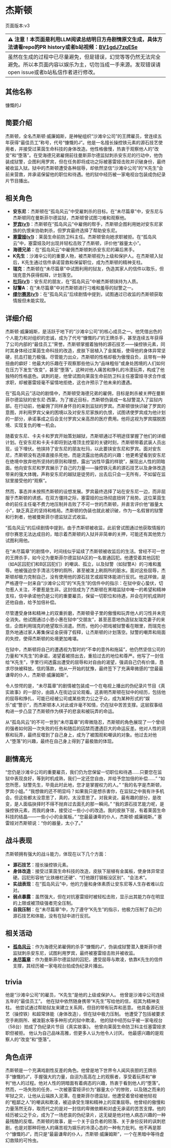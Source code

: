 # 杰斯顿
页面版本:v3
 

| :warning: 注意！本页面是利用LLM阅读总结明日方舟剧情原文生成，具体方法请看repo的PR history或者b站视频：[BV1gdJ7zqESe](https://www.bilibili.com/video/BV1gdJ7zqESe/)         |
|:----------------------------|
| 虽然在生成的过程中已尽量避免，但是错误，幻觉等等仍然无法完全避免。所以本页面内容以娱乐为主，切勿当成一手来源。发现错误请open issue或者b站私信作者进行修改。|



## 其他名称
慷慨的J
## 简要介绍
杰斯顿，全名杰斯顿·威廉姆斯，是神秘组织“沙滩伞公司”的王牌雇员，曾连续五年获得“最佳员工”称号，代号“慷慨的J”。他是一名擅长操控铁元素的源石技艺使用者，并接受过莱茵生命科技的身体改造。他性格傲慢，热衷于观察他人的“改变”和“堕落”。在受海德兄弟雇佣前往曼斯菲尔德监狱刺杀安东尼的行动中，他伪装成狱警，企图利用罗宾，但在任务即将成功之际被塞雷娅击败并识破身份，最终被收监入狱。狱中的杰斯顿遭受各种屈辱，却依然坚信“沙滩伞公司”的“K先生”会前来营救，并承诺保留他的职位和待遇。他的狱中经历被一家电视台包装成伪纪录片节目播出。
## 相关角色
-   **安东尼**：杰斯顿在“孤岛风云”中受雇刺杀的目标。在“未尽篇章”中，安东尼与杰斯顿同在曼斯菲尔德监狱，杰斯顿曾试图刁难和观察他。
-   **[罗宾](char_451_robin.md)([v1](../chars/char_451_robin.md))**：杰斯顿在“孤岛风云”中雇佣的帮手，杰斯顿企图利用她对安东尼家族的仇恨来协助刺杀，但罗宾最终选择了帮助安东尼。
-   **[塞雷娅](char_202_demkni.md)([v1](../chars/char_202_demkni.md))**：莱茵生命前防卫科主任。杰斯顿曾向她求职被拒。在“孤岛风云”中，塞雷娅及时出现并轻松击败了杰斯顿，评价他“器量太小”。
-   **海德兄弟**：在“孤岛风云”中雇佣杰斯顿刺杀安东尼的幕后黑手。
-   **K先生**：沙滩伞公司的重要人物，被杰斯顿视为上级和保护人。在杰斯顿入狱后，K先生通过信件承诺营救和保留职位，成为杰斯顿的精神支柱。
-   **瑞克**：杰斯顿在“未尽篇章”中试图利用的狱友，伪造其家人的信件以取乐，但瑞克意外获得假释，计划落空。
-   **[杜玛](extended_char_du_ma.md)([v1](../chars/extended_char_du_ma.md))**：安东尼的朋友，在“孤岛风云”中被杰斯顿挟持为人质。
-   **狱警A**：在“未尽篇章”中对杰斯顿进行刁难和羞辱的狱警之一。
-   **[缪尔赛思](char_249_mlyss.md)([v1](../chars/char_249_mlyss.md))**：在“孤岛风云”后续剧情中提到，试图通过已收监的杰斯顿获取情报但未能实现。
## 详细介绍
杰斯顿·威廉姆斯，是活跃于地下的“沙滩伞公司”的核心成员之一。他凭借出色的个人能力和对组织的忠诚，成为了代号“慷慨的J”的王牌杀手，甚至连续五年获得了公司内部的“最佳员工”荣誉。杰斯顿掌握着独特的源石技艺——操控铁元素，同时其身体经过莱茵生命科技的改造，皮肤下层植入了金属板，使得他的身体异常坚硬，抗击打能力极强。尽管能力出众，杰斯顿的性格却极为傲慢自负，且带有一种扭曲的癖好：他最大的乐趣在于观察那些他认为“品味粗俗”或身处困境的人们如何在压力下发生“改变”，甚至“堕落”。这种对他人痛苦和挣扎的冷漠玩弄，构成了他独特的性格底色。讽刺的是，他曾试图向莱茵生命前防卫科主任塞雷娅寻求合作或求职，却被塞雷娅毫不留情地拒绝，这也许预示了他未来的遭遇。

在“孤岛风云”活动的剧情中，杰斯顿受海德兄弟的雇佣，目标是刺杀被关押在曼斯菲尔德监狱的安东尼·西蒙。为了接近目标，杰斯顿伪装成一名狱警混入了监狱内部。在行动前，他雇佣了同样身怀目的来到监狱的罗宾。杰斯顿很快识破了罗宾的意图，并利用罗宾父亲的困境以及对安东尼家族的仇恨，试图诱使罗宾成为他计划的一部分，承诺事成之后会支付罗宾父亲高昂的医疗费用。他将这视为罗宾摆脱困境、实现复仇的唯一机会。

随着安东尼、卡夫卡和罗宾开始策划越狱，杰斯顿通过不明途径掌握了他们的详细计划。在安东尼和卡夫卡即将到达塔顶主控室的关键时刻，杰斯顿带着武装人员出现，设下埋伏。他挟持了安东尼的朋友杜玛，以此要挟安东尼和罗宾。面对安东尼，杰斯顿没有选择直接杀死他，而是流露出他病态的兴趣：他更希望看到安东尼在绝境中放弃他所坚持的原则和理想，露出“凶性毕露的样貌”，展现出人性的阴暗面。他向安东尼和罗宾展示了自己的力量——操控铁元素的源石技艺以及身体改造带来的强大体魄，声称安东尼的越狱是徒劳的，出去后只会一无所有，不如留在监狱里接受他的“观察”。

然而，事态并未按照杰斯顿的设想发展。罗宾最终选择了站在安东尼一边，而非屈服于杰斯顿的诱惑。在双方僵持之际，塞雷娅的出场彻底扭转了局势。这位莱茵生命的前任主任毫不费力地压制并击败了不可一世的杰斯顿，并直言评价他“器量太小”，缺乏真正的坚持和格局。杰斯顿的伪装也就此被识破，作为一名假冒的狱警和行刺者，他被曼斯菲尔德监狱正式收监。

“孤岛风云”的后续剧情中提到，由于杰斯顿被收监，此前曾试图通过他获取情报的缪尔赛思无法达成目的，暗示着杰斯顿的入狱并非简单的关押，可能还有其他势力试图利用他。

在“未尽篇章”的剧情中，时间线似乎延续了杰斯顿被收监后的生活。曾经不可一世的王牌杀手，如今沦为曼斯菲尔德监狱A区的一名普通囚犯。他遭受着其他囚犯（如A区囚犯们和B区囚犯们）的嘲讽、孤立，以及狱警（如狱警A）的刁难和羞辱。他被强迫空手清洁污秽的厕所，甚至被泼上刷厕所的脏水。面对这些屈辱，杰斯顿却极力克制自己，没有使用他的源石技艺或超常体能进行反抗。他这样做，是严格遵守一封来自“沙滩伞公司”的“K先生”的信件中的指示：在狱中安心蛰伏，切勿惹人关注，不要惹是生非。这封信成为了杰斯顿在黑暗监狱中唯一的希望和精神支柱，信中承诺他仍是公司的重要雇员，保留一切职位和待遇，并会在时机成熟时还他自由，给予加倍补偿。

尽管遭受身体和精神上的双重折磨，杰斯顿骨子里的傲慢和玩弄他人的习性并未完全消失。他试图通过小恩小惠在狱中“交朋友”，甚至恶意地伪造狱友瑞克妻子的来信，企图利用瑞克的绝望取乐消遣。然而，他的小把戏被狱警看在眼里，而瑞克也意外地通过家人筹集保证金获得了假释，让杰斯顿的计划落空。狱警的嘲弄和局面的失控，使得杰斯顿的处境更加难堪。

在狱中，杰斯顿将自己的遭遇视为暂时的“不幸的意外和拖延”，他仍然坚信公司的力量和“K先生”的承诺，渴望着被捞出去，重拾过去的地位和尊严。他写了一封信给“K先生”，字里行间透露出遭受的屈辱和对自由的渴望，强调自己仍有价值，恳求尽快被释放。信的落款，他从一开始的犹豫，最终签下了充满卑微感的“您最最谦卑的仆人，杰斯顿·威廉姆斯”。

令人惊愕的是，“未尽篇章”的剧情被包装成一个在电视上播出的伪纪录片节目《真实故事》的一部分，由路人在街边议论观看。这表明杰斯顿在狱中的经历，包括他的屈辱和挣扎，可能已经被公司或某些势力公之于众，成为某种形式的“娱乐”或“警示”，而杰斯顿本人对此或许毫不知情，仍在狱中苦苦支撑。这层叙事结构进一步凸显了杰斯顿作为棋子的悲哀和被玩弄的命运。

从“孤岛风云”的不可一世到“未尽篇章”的卑微隐忍，杰斯顿的角色展现了一个曾经的强者如何因一次失败的任务和随后的囚禁而遭遇巨大的命运反差。他对人性的洞察和玩弄，最终反噬到了自己身上，成为了被围观和嘲讽的对象。他过去对他人“堕落”的兴趣，最终在自己身上得到了最极致的体现。
## 剧情高光
“您仍是沙滩伞公司的重要雇员，我们仍为您保留一切职位和待遇......只要您在监狱中表现良好，等到时机成熟，我们一定还您自由，并给予您加倍的补偿......”
“如您所愿，狱警先生，毕竟此时此地，您才是掌握权力的人。”
“我的名字是杰斯顿，罗宾小姐。”
“我想做的还不明显吗？如果我只是想杀害你，在监狱之中我有许多机会。但这些都太没意思了，真的，太没意思了。对我来说，最有趣的部分，是改变，是人面临抉择时不得不抛弃过去面孔的那一瞬间。”
“我的源石技艺能力呢，是操控铁元素，而我的身体，接受过一些小小的改造。我的皮肤下层，有着莱茵生命科技的结晶——一些小小的金属板。”
“您最最谦卑的仆人，杰斯顿·威廉姆斯。”
塞雷娅对杰斯顿说：“你的器量，太小了。”
## 战斗表现
杰斯顿拥有强大的战斗能力，体现在以下几个方面：
*   **源石技艺**：擅长操控铁元素。
*   **身体改造**：接受过莱茵生命科技的改造，皮肤下层植有金属板，使身体异常坚硬。囚犯形容他“比铁栅栏还硬”、“打他跟打钢板没区别”、“会法术”。
*   **实战表现**：在“孤岛风云”中，他的力量和身体素质让安东尼等人生存者难以应对。
*   **弱点暴露**：虽然强大，但在对抗塞雷娅时被轻松击败，显示出其能力存在明显的上限或被顶级强者完全压制。
*   **自我压制**：在“未尽篇章”中，为了遵守“K先生”的指示，他极力压制了自己的源石技艺和体能，没有在狱中进行反抗。
## 相关活动
-   **[孤岛风云](../stories/act15d0.md)**：作为海德兄弟雇佣的杀手“慷慨的J”，伪装成狱警潜入曼斯菲尔德监狱刺杀安东尼，试图利用罗宾，最终被塞雷娅击败并被收监。
-   **[未尽篇章](../stories/act11mini.md)**：作为曼斯菲尔德监狱的囚犯，遭受屈辱与欺凌，依靠K先生的信件支撑，其经历被一家电视台拍成伪纪录片播出。
## trivia
他是“沙滩伞公司”的雇员，“K先生”是他的上级或保护人。
他曾是沙滩伞公司连续五年的“最佳员工”。
他在狱中依然随身携带“K先生”写给他的信，视其为精神支柱。
他尝试通过帮助狱友来建立关系网，但目的带有玩弄和恶意。
他具备源石技艺（操控铁）和超常体能（身体改造），但在狱中极力压制。
他遭受了包括被要求空手刷厕所、被泼脏水等多种形式的狱中欺凌。
他的狱中经历似乎被一家电视台（58台）拍成了伪纪录片节目《真实故事》。
他曾向莱茵生命防卫科主任塞雷娅求职但被拒。
他认为自己品味高雅，但更多人认为他令人讨厌。
他最感兴趣的是观察人的“改变”和“堕落”。
## 角色点评
杰斯顿是一个充满戏剧性反差的角色。他曾是地下世界令人闻风丧胆的王牌杀手“慷慨的J”，手握强大的力量，自诩为高高在上的观察者，享受着玩弄和“审判”他人的过程。他对人性的阴暗面有着病态的兴趣，热衷于看到他人的“堕落”。然而，一场失败的任务，一次被塞雷娅评价为“器量太小”的惨败，以及随之而来的牢狱之灾，让他从云端跌入泥潭。在曼斯菲尔德监狱，他遭受着曾经被他轻视的“粗鄙之人”的嘲讽和欺凌，被迫承受生理和精神上的双重屈辱。他曾经的傲慢和力量荡然无存，取而代之的是对一封信的卑微依赖和对虚无承诺的苦苦支撑。他的经历被公之于众，成为了一场悲哀的伪纪录片，这无疑是他对他人病态兴趣的一种最残酷的反噬。杰斯顿的故事，是一个关于自负者的陨落、关于身份反转的讽刺悲剧，也是对那种将他人的痛苦视为娱乐的冷漠心态的一种有力批判。他不再是那个“慷慨的J”，而只是“最最谦卑的仆人，杰斯顿·威廉姆斯”，一个在黑暗中等待虚幻救赎的可怜虫。
